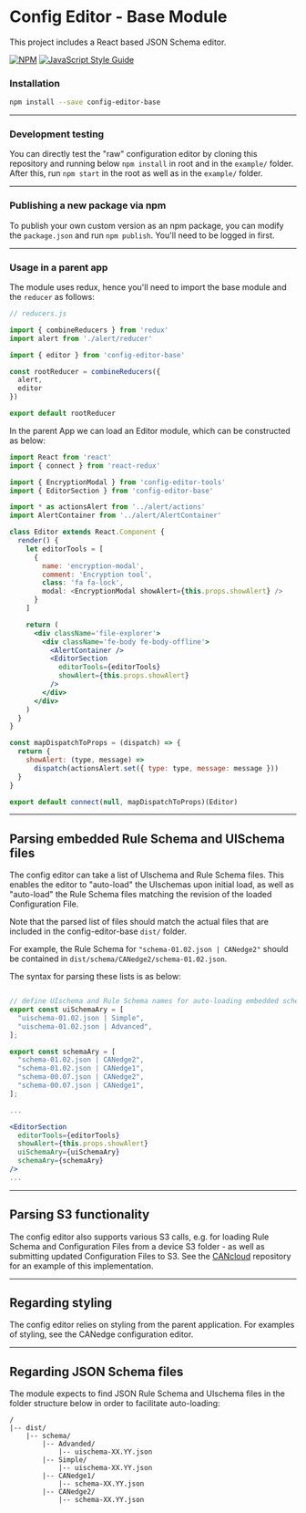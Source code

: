 # Config Editor - Base Module

This project includes a React based JSON Schema editor.

[![NPM](https://img.shields.io/npm/v/config-editor-base.svg)](https://www.npmjs.com/package/config-editor-base) [![JavaScript Style Guide](https://img.shields.io/badge/code_style-standard-brightgreen.svg)](https://standardjs.com)

### Installation

```bash
npm install --save config-editor-base
```

---

### Development testing

You can directly test the "raw" configuration editor by cloning this repository and running below `npm install` in root and in the `example/` folder. After this, run `npm start` in the root as well as in the `example/` folder.

---

### Publishing a new package via npm

To publish your own custom version as an npm package, you can modify the `package.json` and run `npm publish`. You'll need to be logged in first.

---

### Usage in a parent app

The module uses redux, hence you'll need to import the base module and the `reducer` as follows:

```jsx
// reducers.js

import { combineReducers } from 'redux'
import alert from './alert/reducer'

import { editor } from 'config-editor-base'

const rootReducer = combineReducers({
  alert,
  editor
})

export default rootReducer
```

In the parent App we can load an Editor module, which can be constructed as below:

```jsx
import React from 'react'
import { connect } from 'react-redux'

import { EncryptionModal } from 'config-editor-tools'
import { EditorSection } from 'config-editor-base'

import * as actionsAlert from '../alert/actions'
import AlertContainer from '../alert/AlertContainer'

class Editor extends React.Component {
  render() {
    let editorTools = [
      {
        name: 'encryption-modal',
        comment: 'Encryption tool',
        class: 'fa fa-lock',
        modal: <EncryptionModal showAlert={this.props.showAlert} />
      }
    ]

    return (
      <div className='file-explorer'>
        <div className='fe-body fe-body-offline'>
          <AlertContainer />
          <EditorSection
            editorTools={editorTools}
            showAlert={this.props.showAlert}
          />
        </div>
      </div>
    )
  }
}

const mapDispatchToProps = (dispatch) => {
  return {
    showAlert: (type, message) =>
      dispatch(actionsAlert.set({ type: type, message: message }))
  }
}

export default connect(null, mapDispatchToProps)(Editor)
```

---

## Parsing embedded Rule Schema and UISchema files

The config editor can take a list of UIschema and Rule Schema files. This enables the editor to "auto-load" the UIschemas upon initial load, as well as "auto-load" the Rule Schema files matching the revision of the loaded Configuration File.

Note that the parsed list of files should match the actual files that are included in the config-editor-base `dist/` folder.

For example, the Rule Schema for `"schema-01.02.json | CANedge2"` should be contained in `dist/schema/CANedge2/schema-01.02.json`.

The syntax for parsing these lists is as below:

```jsx

// define UIschema and Rule Schema names for auto-loading embedded schema files
export const uiSchemaAry = [
  "uischema-01.02.json | Simple",
  "uischema-01.02.json | Advanced",
];

export const schemaAry = [
  "schema-01.02.json | CANedge2",
  "schema-01.02.json | CANedge1",
  "schema-00.07.json | CANedge2",
  "schema-00.07.json | CANedge1",
];

...

<EditorSection
  editorTools={editorTools}
  showAlert={this.props.showAlert}
  uiSchemaAry={uiSchemaAry}
  schemaAry={schemaAry}
/>
...

```

---

## Parsing S3 functionality

The config editor also supports various S3 calls, e.g. for loading Rule Schema and Configuration Files from a device S3 folder - as well as submitting updated Configuration Files to S3. See the [CANcloud](https://github.com/CSS-Electronics/cancloud) repository for an example of this implementation.

---

## Regarding styling

The config editor relies on styling from the parent application. For examples of styling, see the CANedge configuration editor.

--- 
## Regarding JSON Schema files 

The module expects to find JSON Rule Schema and UIschema files in the folder structure below in order to facilitate auto-loading:

```
/
|-- dist/
	|-- schema/
		|-- Advanded/
			|-- uischema-XX.YY.json 
		|-- Simple/
			|-- uischema-XX.YY.json 
		|-- CANedge1/
			|-- schema-XX.YY.json 
		|-- CANedge2/
			|-- schema-XX.YY.json 		
```